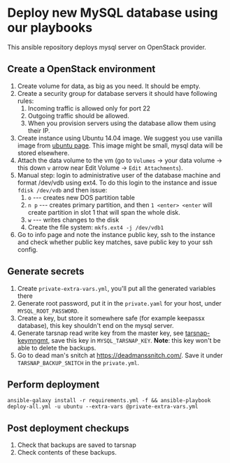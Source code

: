 Deploy new MySQL database using our playbooks
=============================================

This ansible repository deploys mysql server on OpenStack provider. 

Create a OpenStack environment
------------------------------

1. Create volume for data, as big as you need. It should be empty.
2. Create a security group for database servers it should have following rules:
    1. Incoming traffic is allowed only for port 22
    2. Outgoing traffic should be allowed. 
    3. When you provision servers using the database allow them using their IP.
3. Create instance using Ubuntu 14.04 image. We suggest you use vanilla image from 
   [ubuntu page](https://cloud-images.ubuntu.com/). This image might be small, mysql 
   data will be stored elsewhere.
4. Attach the data volume to the vm (go to `Volumes` -> your data volume -> this down `v` arrow near Edit Volume -> 
   `Edit Attachments`).    
5. Manual step: login to administrative user of the database machine and format /dev/vdb using ext4. 
   To do this login to the instance and issue `fdisk /dev/vdb` and then issue:    
    1. `o` --- creates new DOS partition table
    2. `n p` --- creates primary partition, and then `1 <enter> <enter` will create partition in slot 1 that will
        span the whole disk. 
    3. `w` --- writes changes to the disk
    4. Create the file system: `mkfs.ext4 -j /dev/vdb1`  
6. Go to info page and note the instance public key, ssh to the instance and check whether public key matches, 
   save public key to your ssh config.
   
Generate secrets
----------------

1. Create `private-extra-vars.yml`, you'll put all the generated variables there
1. Generate root password, put it in the `private.yaml` for your host, under `MYSQL_ROOT_PASSWORD`. 
2. Create a key, but store it somewhere safe (for example keepassx database), this key shouldn't end on the mysql server.   
3. Generate tarsnap read write key from the master key, see [tarsnap-keymngmt](http://www.tarsnap.com/man-tarsnap-keymgmt.1.html), 
   save this key in `MYSQL_TARSNAP_KEY`. **Note**: this key won't be able to delete the backups.  
4. Go to dead man's snitch at https://deadmanssnitch.com/. Save it under `TARSNAP_BACKUP_SNITCH` in the `private.yml`. 

Perform deployment
------------------

    ansible-galaxy install -r requirements.yml -f && ansible-playbook deploy-all.yml -u ubuntu --extra-vars @private-extra-vars.yml

Post deployment checkups 
------------------------

1. Check that backups are saved to tarsnap 
2. Check contents of these backups. 
   